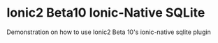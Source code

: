 # Ionic2 Beta10 Ionic-Native SQLite
Demonstration on how to use Ionic2 Beta 10's ionic-native sqlite plugin
